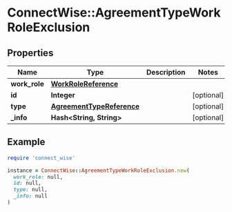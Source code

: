 # ConnectWise::AgreementTypeWorkRoleExclusion

## Properties

| Name | Type | Description | Notes |
| ---- | ---- | ----------- | ----- |
| **work_role** | [**WorkRoleReference**](WorkRoleReference.md) |  |  |
| **id** | **Integer** |  | [optional] |
| **type** | [**AgreementTypeReference**](AgreementTypeReference.md) |  | [optional] |
| **_info** | **Hash&lt;String, String&gt;** |  | [optional] |

## Example

```ruby
require 'connect_wise'

instance = ConnectWise::AgreementTypeWorkRoleExclusion.new(
  work_role: null,
  id: null,
  type: null,
  _info: null
)
```

